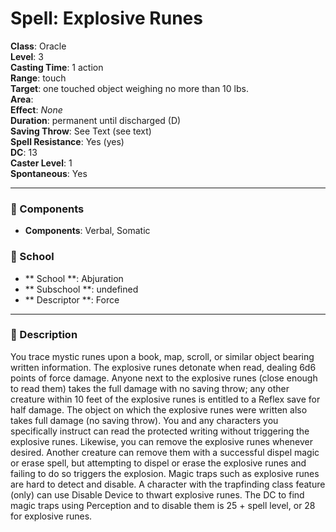 
# Spell: Explosive Runes
**Class**: Oracle  
**Level**: 3  
**Casting Time**: 1 action  
**Range**: touch  
**Target**: one touched object weighing no more than 10 lbs.  
**Area**:   
**Effect**: _None_  
**Duration**: permanent until discharged (D)  
**Saving Throw**: See Text (see text)  
**Spell Resistance**: Yes (yes)  
**DC**: 13  
**Caster Level**: 1  
**Spontaneous**: Yes

---

### 🔮 Components
- **Components**: Verbal, Somatic

### 🏫 School
- ** School **: Abjuration
- ** Subschool **: undefined
- ** Descriptor **: Force
---

### 📜 Description
You trace mystic runes upon a book, map, scroll, or similar object bearing written information. The explosive runes detonate when read, dealing 6d6 points of force damage. Anyone next to the explosive runes (close enough to read them) takes the full damage with no saving throw; any other creature within 10 feet of the explosive runes is entitled to a Reflex save for half damage. The object on which the explosive runes were written also takes full damage (no saving throw). You and any characters you specifically instruct can read the protected writing without triggering the explosive runes. Likewise, you can remove the explosive runes whenever desired. Another creature can remove them with a successful dispel magic or erase spell, but attempting to dispel or erase the explosive runes and failing to do so triggers the explosion. Magic traps such as explosive runes are hard to detect and disable. A character with the trapfinding class feature (only) can use Disable Device to thwart explosive runes. The DC to find magic traps using Perception and to disable them is 25 + spell level, or 28 for explosive runes.
